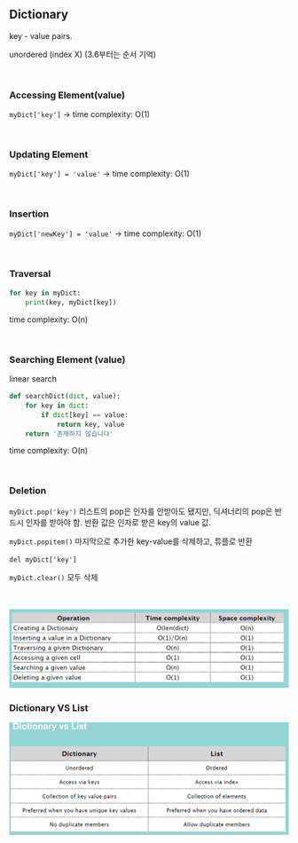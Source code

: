 ## Dictionary

key - value pairs.

unordered (index X) (3.6부터는 순서 기억)

<br/>

### Accessing Element(value)

`myDict['key']` -> time complexity: O(1)

<br/>

### Updating Element

`myDict['key'] = 'value'` -> time complexity: O(1)

<br/>

### Insertion

`myDict['newKey'] = 'value'` -> time complexity: O(1)

<br/>

### Traversal

```python
for key in myDict:
    print(key, myDict[key])
```

time complexity: O(n)

<br/>

### Searching Element (value)

linear search
```python
def searchDict(dict, value):
    for key in dict:
        if dict[key] == value:
            return key, value
    return '존재하지 않습니다'
```
time complexity: O(n)

<br/>

### Deletion

`myDict.pop('key')` 리스트의 pop은 인자를 안받아도 됐지만, 딕셔너리의 pop은 반드시 인자를 받아야 함. 반환 값은 인자로 받은 key의 value 값.

`myDict.popitem()` 마지막으로 추가한 key-value를 삭제하고, 튜플로 반환

`del myDict['key']`

`myDict.clear()` 모두 삭제

<br/>
<br/>

<img src = "../../Images/Dictionary_4.PNG">

<br/>

### Dictionary VS List

<img src = "../../Images/Dictionary_5.PNG">